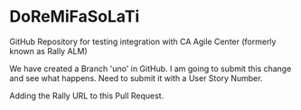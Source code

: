 # DoReMiFaSoLaTi
GitHub Repository for testing integration with CA Agile Center (formerly known as Rally ALM)

We have created a Branch 'uno' in GitHub. I am going to submit this change and see what happens. Need to submit it with a User Story Number.

Adding the Rally URL to this Pull Request.

